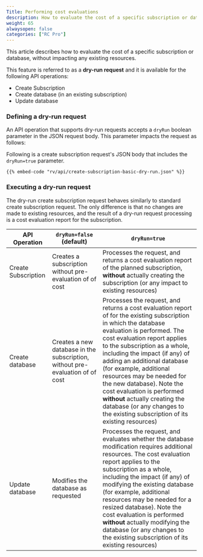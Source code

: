 ```yaml
---
Title: Performing cost evaluations
description: How to evaluate the cost of a specific subscription or database (without impacting existing resources)
weight: 65
alwaysopen: false
categories: ["RC Pro"]
---
```

This article describes how to evaluate the cost of a specific subscription or database, without impacting any existing resources. 

This feature is referred to as a **dry-run request** and it is available for the following API operations:

* Create Subscription
* Create database (in an existing subscription)
* Update database

### Defining a dry-run request

An API operation that supports dry-run requests accepts a `dryRun` boolean parameter in the JSON request body. This parameter impacts the request as follows:

Following is a create subscription request's JSON body that includes the `dryRun=true` parameter.

```shell
{{% embed-code "rv/api/create-subscription-basic-dry-run.json" %}}
```

### Executing a dry-run request

The dry-run create subscription request behaves similarly to standard create subscription request. The only difference is that no changes are made to existing resources, and the result of a dry-run request processing is a cost evaluation report for the subscription.


| API Operation | `dryRun=false` (default) | `dryRun=true` | 
|---|---|---|
| Create Subscription  | Creates a subscription without pre-evaluation of of cost | Processes the request, and returns a cost evaluation report of the planned subscription, **without** actually creating the subscription (or any impact to existing resources) | 
| Create database  | Creates a new database in the subscription, without pre-evaluation of of cost | Processes the request, and returns a cost evaluation report of for the existing subscription in which the database evaluation is performed. The cost evaluation report applies to the subscription as a whole, including the impact (if any) of adding an additional database (for example, additional resources may be needed for the new database). Note the cost evaluation is performed **without** actually creating the database (or any changes to the existing subscription of its existing resources) | 
| Update database  | Modifies the database as requested | Processes the request, and evaluates whether the database modification requires additional resources. The cost evaluation report applies to the subscription as a whole, including the impact (if any) of modifying the existing database (for example, additional resources may be needed for a resized database). Note the cost evaluation is performed **without** actually modifying the database (or any changes to the existing subscription of its existing resources) | 



